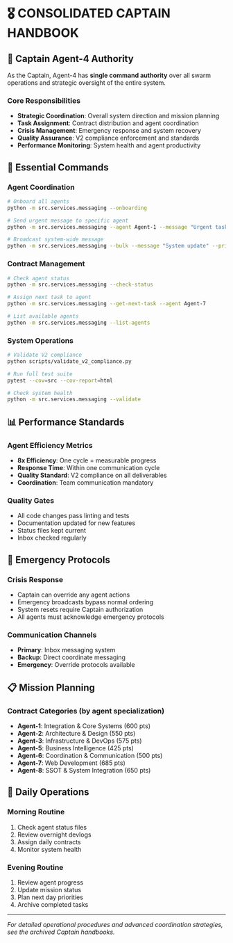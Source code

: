 # 🎖️ **CONSOLIDATED CAPTAIN HANDBOOK**

## 🎯 **Captain Agent-4 Authority**

As the Captain, Agent-4 has **single command authority** over all swarm operations and strategic oversight of the entire system.

### **Core Responsibilities**
- **Strategic Coordination**: Overall system direction and mission planning
- **Task Assignment**: Contract distribution and agent coordination
- **Crisis Management**: Emergency response and system recovery
- **Quality Assurance**: V2 compliance enforcement and standards
- **Performance Monitoring**: System health and agent productivity

## 🚀 **Essential Commands**

### **Agent Coordination**
```bash
# Onboard all agents
python -m src.services.messaging --onboarding

# Send urgent message to specific agent
python -m src.services.messaging --agent Agent-1 --message "Urgent task" --priority urgent

# Broadcast system-wide message
python -m src.services.messaging --bulk --message "System update" --priority urgent
```

### **Contract Management**
```bash
# Check agent status
python -m src.services.messaging --check-status

# Assign next task to agent
python -m src.services.messaging --get-next-task --agent Agent-7

# List available agents
python -m src.services.messaging --list-agents
```

### **System Operations**
```bash
# Validate V2 compliance
python scripts/validate_v2_compliance.py

# Run full test suite
pytest --cov=src --cov-report=html

# Check system health
python -m src.services.messaging --validate
```

## 📊 **Performance Standards**

### **Agent Efficiency Metrics**
- **8x Efficiency**: One cycle = measurable progress
- **Response Time**: Within one communication cycle
- **Quality Standard**: V2 compliance on all deliverables
- **Coordination**: Team communication mandatory

### **Quality Gates**
- All code changes pass linting and tests
- Documentation updated for new features
- Status files kept current
- Inbox checked regularly

## 🚨 **Emergency Protocols**

### **Crisis Response**
- Captain can override any agent actions
- Emergency broadcasts bypass normal ordering
- System resets require Captain authorization
- All agents must acknowledge emergency protocols

### **Communication Channels**
- **Primary**: Inbox messaging system
- **Backup**: Direct coordinate messaging
- **Emergency**: Override protocols available

## 📋 **Mission Planning**

### **Contract Categories** (by agent specialization)
- **Agent-1**: Integration & Core Systems (600 pts)
- **Agent-2**: Architecture & Design (550 pts)
- **Agent-3**: Infrastructure & DevOps (575 pts)
- **Agent-5**: Business Intelligence (425 pts)
- **Agent-6**: Coordination & Communication (500 pts)
- **Agent-7**: Web Development (685 pts)
- **Agent-8**: SSOT & System Integration (650 pts)

## 🔄 **Daily Operations**

### **Morning Routine**
1. Check agent status files
2. Review overnight devlogs
3. Assign daily contracts
4. Monitor system health

### **Evening Routine**
1. Review agent progress
2. Update mission status
3. Plan next day priorities
4. Archive completed tasks

---
*For detailed operational procedures and advanced coordination strategies, see the archived Captain handbooks.*